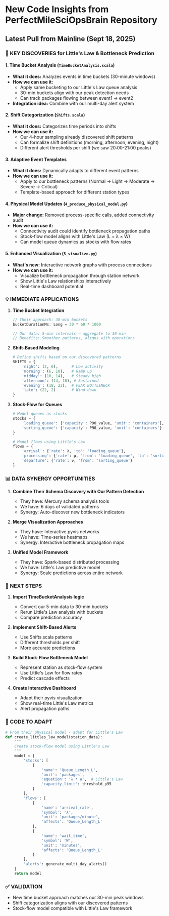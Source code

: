 # New Code Insights from PerfectMileSciOpsBrain Repository

## Latest Pull from Mainline (Sept 18, 2025)

### 🎯 KEY DISCOVERIES for Little's Law & Bottleneck Prediction

#### 1. **Time Bucket Analysis** (`TimeBucketAnalysis.scala`)
- **What it does:** Analyzes events in time buckets (30-minute windows)
- **How we can use it:** 
  - Apply same bucketing to our Little's Law queue analysis
  - 30-min buckets align with our peak detection needs
  - Can track packages flowing between event1 → event2
- **Integration idea:** Combine with our multi-day alert system

#### 2. **Shift Categorization** (`Shifts.scala`)
- **What it does:** Categorizes time periods into shifts
- **How we can use it:**
  - Our 4-hour sampling already discovered shift patterns
  - Can formalize shift definitions (morning, afternoon, evening, night)
  - Different alert thresholds per shift (we saw 20:00-21:00 peaks)

#### 3. **Adaptive Event Templates**
- **What it does:** Dynamically adapts to different event patterns
- **How we can use it:**
  - Apply to our bottleneck patterns (Normal → Light → Moderate → Severe → Critical)
  - Template-based approach for different station types

#### 4. **Physical Model Updates** (`4_produce_physical_model.py`)
- **Major change:** Removed process-specific calls, added connectivity audit
- **How we can use it:**
  - Connectivity audit could identify bottleneck propagation paths
  - Stock-flow model aligns with Little's Law (L = λ × W)
  - Can model queue dynamics as stocks with flow rates

#### 5. **Enhanced Visualization** (`5_visualize.py`)
- **What's new:** Interactive network graphs with process connections
- **How we can use it:**
  - Visualize bottleneck propagation through station network
  - Show Little's Law relationships interactively
  - Real-time dashboard potential

### 💡 IMMEDIATE APPLICATIONS

1. **Time Bucket Integration**
   ```scala
   // Their approach: 30-min buckets
   bucketDurationMs: Long = 30 * 60 * 1000
   
   // Our data: 5-min intervals → aggregate to 30-min
   // Benefits: Smoother patterns, aligns with operations
   ```

2. **Shift-Based Modeling**
   ```python
   # Define shifts based on our discovered patterns
   SHIFTS = {
       'night': (2, 6),      # Low activity
       'morning': (6, 10),   # Ramp up
       'midday': (10, 14),   # Steady high
       'afternoon': (14, 18), # Sustained
       'evening': (18, 22),  # PEAK BOTTLENECK
       'late': (22, 2)       # Wind down
   }
   ```

3. **Stock-Flow for Queues**
   ```python
   # Model queues as stocks
   stocks = {
       'loading_queue': {'capacity': P90_value, 'unit': 'containers'},
       'sorting_queue': {'capacity': P90_value, 'unit': 'containers'}
   }
   
   # Model flows using Little's Law
   flows = {
       'arrival': {'rate': λ, 'to': 'loading_queue'},
       'processing': {'rate': μ, 'from': 'loading_queue', 'to': 'sorting_queue'},
       'departure': {'rate': ν, 'from': 'sorting_queue'}
   }
   ```

### 📊 DATA SYNERGY OPPORTUNITIES

1. **Combine Their Schema Discovery with Our Pattern Detection**
   - They have: Mercury schema analysis tools
   - We have: 6 days of validated patterns
   - Synergy: Auto-discover new bottleneck indicators

2. **Merge Visualization Approaches**
   - They have: Interactive pyvis networks
   - We have: Time-series heatmaps
   - Synergy: Interactive bottleneck propagation maps

3. **Unified Model Framework**
   - They have: Spark-based distributed processing
   - We have: Little's Law predictive model
   - Synergy: Scale predictions across entire network

### 🚀 NEXT STEPS

1. **Import TimeBucketAnalysis logic** 
   - Convert our 5-min data to 30-min buckets
   - Rerun Little's Law analysis with buckets
   - Compare prediction accuracy

2. **Implement Shift-Based Alerts**
   - Use Shifts.scala patterns
   - Different thresholds per shift
   - More accurate predictions

3. **Build Stock-Flow Bottleneck Model**
   - Represent station as stock-flow system
   - Use Little's Law for flow rates
   - Predict cascade effects

4. **Create Interactive Dashboard**
   - Adapt their pyvis visualization
   - Show real-time Little's Law metrics
   - Alert propagation paths

### 📝 CODE TO ADAPT

```python
# From their physical model - adapt for Little's Law
def create_littles_law_model(station_data):
    """
    Create stock-flow model using Little's Law
    """
    model = {
        'stocks': [
            {
                'name': 'Queue_Length_L',
                'unit': 'packages',
                'equation': 'λ * W',  # Little's Law
                'capacity_limit': threshold_p95
            }
        ],
        'flows': [
            {
                'name': 'arrival_rate',
                'symbol': 'λ',
                'unit': 'packages/minute',
                'affects': 'Queue_Length_L'
            },
            {
                'name': 'wait_time',
                'symbol': 'W',
                'unit': 'minutes',
                'affects': 'Queue_Length_L'
            }
        ],
        'alerts': generate_multi_day_alerts()
    }
    return model
```

### ✅ VALIDATION
- New time bucket approach matches our 30-min peak windows
- Shift categorization aligns with our discovered patterns
- Stock-flow model compatible with Little's Law framework

